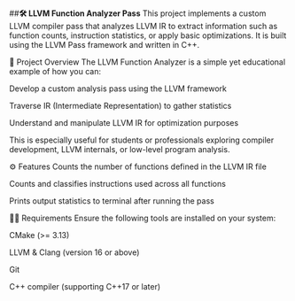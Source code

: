 ##**🛠️ LLVM Function Analyzer Pass**
This project implements a custom LLVM compiler pass that analyzes LLVM IR to extract information such as function counts, instruction statistics, or apply basic optimizations. It is built using the LLVM Pass framework and written in C++.

📌 Project Overview
The LLVM Function Analyzer is a simple yet educational example of how you can:

Develop a custom analysis pass using the LLVM framework

Traverse IR (Intermediate Representation) to gather statistics

Understand and manipulate LLVM IR for optimization purposes

This is especially useful for students or professionals exploring compiler development, LLVM internals, or low-level program analysis.

⚙️ Features
Counts the number of functions defined in the LLVM IR file

Counts and classifies instructions used across all functions

Prints output statistics to terminal after running the pass

🧑‍💻 Requirements
Ensure the following tools are installed on your system:

CMake (>= 3.13)

LLVM & Clang (version 16 or above)

Git

C++ compiler (supporting C++17 or later)

